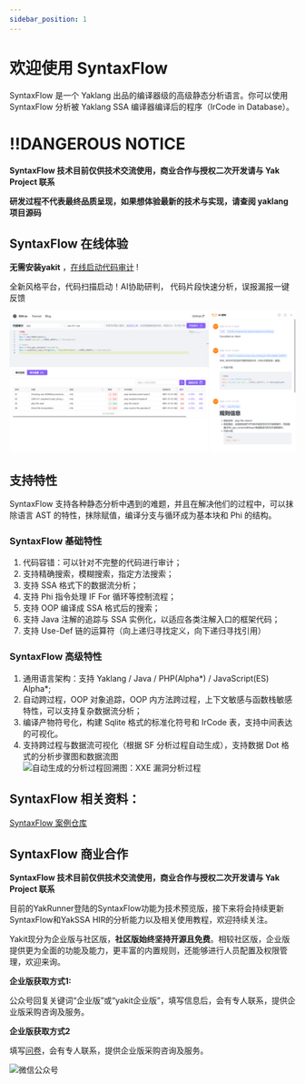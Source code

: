 ```yaml
---
sidebar_position: 1
---
```


# 欢迎使用 SyntaxFlow 

SyntaxFlow 是一个 Yaklang 出品的编译器级的高级静态分析语言。你可以使用 SyntaxFlow 分析被 Yaklang SSA 编译器编译后的程序（IrCode in Database）。

# !!DANGEROUS NOTICE

**SyntaxFlow 技术目前仅供技术交流使用，商业合作与授权二次开发请与 Yak Project 联系**

**研发过程不代表最终品质呈现，如果想体验最新的技术与实现，请查阅 yaklang 项目源码** 


##  SyntaxFlow 在线体验
**无需安装yakit**  ，[在线启动代码审计](/codeAnalysis) ! 
  
全新风格平台，代码扫描启动！AI协助研判， 代码片段快速分析，误报漏报一键反馈  
  
![](./quest_start_gui_auditstatic/wechat2md-b60646245637afb65d5fd4d8b70df681.png)  
  
  

## 支持特性

SyntaxFlow 支持各种静态分析中遇到的难题，并且在解决他们的过程中，可以抹除语言 AST 的特性，抹除赋值，编译分支与循环成为基本块和 Phi 的结构。

### SyntaxFlow 基础特性

1. 代码容错：可以针对不完整的代码进行审计；
1. 支持精确搜索，模糊搜索，指定方法搜索；
1. 支持 SSA 格式下的数据流分析；
1. 支持 Phi 指令处理 IF For 循环等控制流程；
1. 支持 OOP 编译成 SSA 格式后的搜索；
1. 支持 Java 注解的追踪与 SSA 实例化，以适应各类注解入口的框架代码；
1. 支持 Use-Def 链的运算符（向上递归寻找定义，向下递归寻找引用）

### SyntaxFlow 高级特性

1. 通用语言架构：支持 Yaklang / Java / PHP(Alpha*) / JavaScript(ES) Alpha*;
1. 自动跨过程，OOP 对象追踪，OOP 内方法跨过程，上下文敏感与函数栈敏感特性，可以支持复杂数据流分析；
1. 编译产物符号化，构建 Sqlite 格式的标准化符号和 IrCode 表，支持中间表达的可视化。
1. 支持跨过程与数据流可视化（根据 SF 分析过程自动生成），支持数据 Dot 格式的分析步骤图和数据流图
![自动生成的分析过程回溯图：XXE 漏洞分析过程](./images/graphviz.svg)

## SyntaxFlow 相关资料：

[SyntaxFlow 案例仓库](https://github.com/yaklang/syntaxflow)


<!-- ![](./quest_start_gui_auditstatic/wechat2md-2ae65ed92e788798b771b54dcc8f5594.png) -->
  


<!-- ![](./code_auditstatic/wechat2md-4351d566be6d0a44923f02b800937cf2.png)   -->
  
<!-- SyntaxFlow 是一个 Yaklang 出品的编译器级的高级静态分析语言。旨在分析被 Yaklang SSA 编译器编译后的程序。SyntaxFlow支持高级数据流分析、自动的跨过程分析和面向对象或闭包的抽象等高级特性。如果感兴趣的话，欢迎访问网站：ssa.to 了解更多。  
   -->
## SyntaxFlow 商业合作 
**SyntaxFlow 技术目前仅供技术交流使用，商业合作与授权二次开发请与 Yak Project 联系**

目前的YakRunner登陆的SyntaxFlow功能为技术预览版，接下来将会持续更新SyntaxFlow和YakSSA HIR的分析能力以及相关使用教程，欢迎持续关注。  
  
Yakit现分为企业版与社区版，**社区版始终坚持开源且免费**。相较社区版，企业版提供更为全面的功能及能力，更丰富的内置规则，还能够进行人员配置及权限管理，欢迎来询。  
  
  
**企业版获取方式1:**  
  

公众号回复关键词“企业版”或“yakit企业版”，填写信息后，会有专人联系，提供企业版采购咨询及服务。  
  
**企业版获取方式2**  
  
填写[问卷](https://feishu-4dogs.feishu.cn/share/base/form/shrcnOEt7X4HQ12OvQOmDCnKocb)，会有专人联系，提供企业版采购咨询及服务。  
  
  ![微信公众号](./images/gzh.gif)
